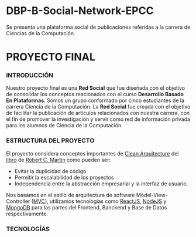 # DBP-B-Social-Network-EPCC
Se presenta una plataforma social de publicaciones referidas a la carrera de Ciencias de la Computación
# PROYECTO FINAL
### INTRODUCCIÓN
Nuestro proyecto final es una **Red Social** que fue diseñada con el objetivo de consolidar los conceptos reacionados con el curso **Desarrollo Basado En Plataformas**.  Somos un grupo conformado por cinco estudiantes de la carrera Ciencia de la Computación.
La **Red Social** fue creada con el objetivo de facilitar la publicación de articulos relacionados con nuestra carrera, con el fin de promover la
investigación y servir como red de información privada para los alumnos de Ciencia de la Computación.

### ESTRUCTURA DEL PROYECTO
El proyecto considera conceptos importantes de [Clean Arquitecture](http://xurxodev.com/por-que-utilizo-clean-architecture-en-mis-proyectos/) del [libro](https://www.d-pdf.com/book/2542/read) de [Robert C. Martin](https://twitter.com/unclebobmartin) como pueden ser:

- Evitar la duplicidad de código
- Permitir la escalabilidad de los proyectos
- Independencia entre la abstracción empresarial y la interfaz de usuario.

Nos basamos en el estilo de arquitectura de software Model-View-Controller ([MVC](https://www.educative.io/blog/mvc-tutorial)), utilizamos tecnologías como [ReactJS](https://reactjs.org), [NodeJS](https://nodejs.org/) y [MongoDB](https://www.mongodb.com/es) para las partes del Frontend, Banckend y Base de Datos  respectivamente.

### TECNOLOGÍAS
